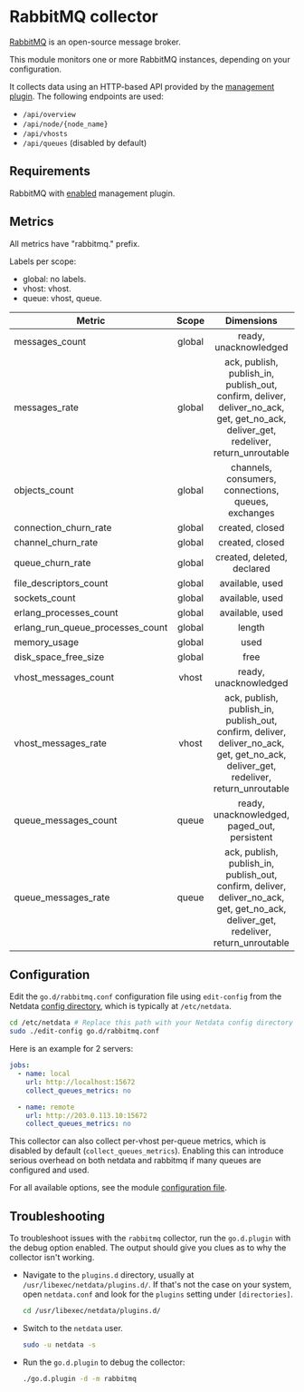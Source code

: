 <!--
title: "RabbitMQ monitoring with Netdata"
description: "Monitor the health and performance of RabbitMQ message brokers with zero configuration, per-second metric granularity, and interactive visualizations."
custom_edit_url: "https://github.com/netdata/go.d.plugin/edit/master/modules/rabbitmq/README.md"
sidebar_label: "rabbitmq-go.d.plugin (Recommended)"
learn_status: "Published"
learn_topic_type: "References"
learn_rel_path: "Integrations/Monitor/Message brokers"
-->

# RabbitMQ collector

[RabbitMQ](https://www.rabbitmq.com/) is an open-source message broker.

This module monitors one or more RabbitMQ instances, depending on your configuration.

It collects data using an HTTP-based API provided by the [management plugin](https://www.rabbitmq.com/management.html).
The following endpoints are used:

- `/api/overview`
- `/api/node/{node_name}`
- `/api/vhosts`
- `/api/queues` (disabled by default)

## Requirements

RabbitMQ with [enabled](https://www.rabbitmq.com/management.html#getting-started) management plugin.

## Metrics

All metrics have "rabbitmq." prefix.

Labels per scope:

- global: no labels.
- vhost: vhost.
- queue: vhost, queue.

| Metric                           | Scope  |                                                             Dimensions                                                              |    Units     |
|----------------------------------|:------:|:-----------------------------------------------------------------------------------------------------------------------------------:|:------------:|
| messages_count                   | global |                                                        ready, unacknowledged                                                        |   messages   |
| messages_rate                    | global | ack, publish, publish_in, publish_out, confirm, deliver, deliver_no_ack, get, get_no_ack, deliver_get, redeliver, return_unroutable |  messages/s  |
| objects_count                    | global |                                         channels, consumers, connections, queues, exchanges                                         |   messages   |
| connection_churn_rate            | global |                                                           created, closed                                                           | operations/s |
| channel_churn_rate               | global |                                                           created, closed                                                           | operations/s |
| queue_churn_rate                 | global |                                                     created, deleted, declared                                                      | operations/s |
| file_descriptors_count           | global |                                                           available, used                                                           |      fd      |
| sockets_count                    | global |                                                           available, used                                                           |   sockets    |
| erlang_processes_count           | global |                                                           available, used                                                           |  processes   |
| erlang_run_queue_processes_count | global |                                                               length                                                                |  processes   |
| memory_usage                     | global |                                                                used                                                                 |    bytes     |
| disk_space_free_size             | global |                                                                free                                                                 |    bytes     |
| vhost_messages_count             | vhost  |                                                        ready, unacknowledged                                                        |   messages   |
| vhost_messages_rate              | vhost  | ack, publish, publish_in, publish_out, confirm, deliver, deliver_no_ack, get, get_no_ack, deliver_get, redeliver, return_unroutable |  messages/s  |
| queue_messages_count             | queue  |                                            ready, unacknowledged, paged_out, persistent                                             |   messages   |
| queue_messages_rate              | queue  | ack, publish, publish_in, publish_out, confirm, deliver, deliver_no_ack, get, get_no_ack, deliver_get, redeliver, return_unroutable |  messages/s  |

## Configuration

Edit the `go.d/rabbitmq.conf` configuration file using `edit-config` from the
Netdata [config directory](https://github.com/netdata/netdata/blob/master/docs/configure/nodes.md), which is typically at `/etc/netdata`.

```bash
cd /etc/netdata # Replace this path with your Netdata config directory
sudo ./edit-config go.d/rabbitmq.conf
```

Here is an example for 2 servers:

```yaml
jobs:
  - name: local
    url: http://localhost:15672
    collect_queues_metrics: no

  - name: remote
    url: http://203.0.113.10:15672
    collect_queues_metrics: no
```

This collector can also collect per-vhost per-queue metrics, which is disabled by
default (`collect_queues_metrics`). Enabling this can introduce serious overhead on both netdata and rabbitmq if many
queues are configured and used.

For all available options, see the
module [configuration file](https://github.com/netdata/go.d.plugin/blob/master/config/go.d/rabbitmq.conf).

## Troubleshooting

To troubleshoot issues with the `rabbitmq` collector, run the `go.d.plugin` with the debug option enabled. The output
should give you clues as to why the collector isn't working.

- Navigate to the `plugins.d` directory, usually at `/usr/libexec/netdata/plugins.d/`. If that's not the case on
  your system, open `netdata.conf` and look for the `plugins` setting under `[directories]`.

  ```bash
  cd /usr/libexec/netdata/plugins.d/
  ```

- Switch to the `netdata` user.

  ```bash
  sudo -u netdata -s
  ```

- Run the `go.d.plugin` to debug the collector:

  ```bash
  ./go.d.plugin -d -m rabbitmq
  ```
